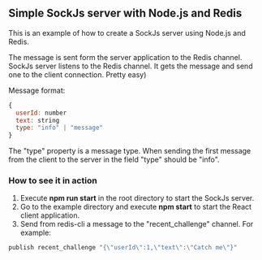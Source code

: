 ## Simple SockJs server with Node.js and Redis

This is an example of how to create a SockJs server using Node.js and Redis. 

The message is sent form the server application to the Redis channel. SockJs server listens to the Redis channel. It gets the message and send one to the client connection. Pretty easy)

Message format:
```javascript
{
  userId: number
  text: string
  type: "info" | "message"
}
```
The "type" property is a message type. When sending the first message from the client to the server in the field "type" should be "info". 

### How to see it in action
1. Execute **npm run start** in the root directory to start the SockJs server.
2. Go to the example directory and execute **npm start** to start the React client application.
3. Send from redis-cli a message to the "recent_challenge" channel. For example:
```javascript
publish recent_challenge "{\"userId\":1,\"text\":\"Catch me\"}"
```
